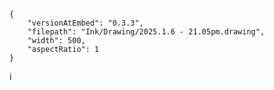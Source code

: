 
```handdrawn-ink
{
	"versionAtEmbed": "0.3.3",
	"filepath": "Ink/Drawing/2025.1.6 - 21.05pm.drawing",
	"width": 500,
	"aspectRatio": 1
}
```
i